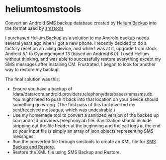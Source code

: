 # heliumtosmstools
Convert an Android SMS backup database created by [Helium Backup](https://www.clockworkmod.com/carbon) into the format used by [smstools](https://github.com/t413/SMS-Tools)

I purchased Helium Backup as a solution to my Android backup needs several years ago when I got a new phone. I recently decided to do a factory reset on an ailing device, and while I was at it, upgrade from stock Android 5.1 to Cyanogenomd 13 (based on Android 6.0). I used Helium without thinking, and was able to successfully restore everything except my SMS messages after installing CM. Frustrated, I began to look for another way to restore my backup.

The final solution was this:
- Ensure you have a backup of /data/data/com.android.providers.telephony/databases/mmssms.db. You might need to push it back into that location on your device should something go wrong. (The first pass of this tool inverted my sent/received messages, which was undesirable.)
- Use my homemade tool to convert a sanitized version of the backed up com.android.providers.telephony.ab file. Sanitization should include stripping out the file header at the beginning and the call logs at the end so your input file is simply an array of json objects representing SMS messages.
- Run the converted file through smstools to create an XML file for [SMS Backup and Restore](http://www.carbonite.com/en/apps/call-log-sms-backup-restore).
- Restore the XML file using SMS Backup and Restore.